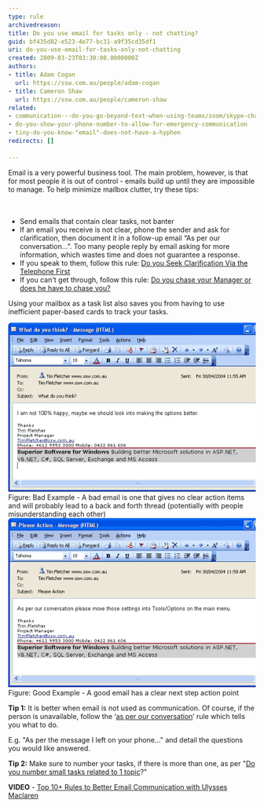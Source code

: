 ```yaml
---
type: rule
archivedreason: 
title: Do you use email for tasks only - not chatting?
guid: bf435d82-e523-4e77-bc31-a9f35cd35df1
uri: do-you-use-email-for-tasks-only-not-chatting
created: 2009-03-23T03:30:08.0000000Z
authors:
- title: Adam Cogan
  url: https://ssw.com.au/people/adam-cogan
- title: Cameron Shaw
  url: https://ssw.com.au/people/cameron-shaw
related:
- communication---do-you-go-beyond-text-when-using-teams/zoom/skype-chat
- do-you-show-your-phone-number-to-allow-for-emergency-communication
- tiny-do-you-know-"email"-does-not-have-a-hyphen
redirects: []

---
```



​​Email is a very powerful business tool. The main problem, however, is that for most people it is out of control - emails build up until they are impossible to manage. To help minimize mailbox clutter, try these tips: ​​<br>
<br><excerpt class='endintro'></excerpt><br>
<ul><li>Send emails that contain clear tasks, not banter<br></li><li>If an email you receive is not clear, phone the sender and ask for clarification, then document it in a follow-up email “As per our conversation…”. Too many people reply by email asking for more information​​, which wastes time and does not guarantee a response.</li><li>If you speak to them, follow this rule: <a href="/Pages/SeekClarificationViaTelephoneFirst.aspx">Do you Seek Clarification Via the Telephone First</a> </li><li>If you can't get through, follow this rule: <a href="/_layouts/15/FIXUPREDIRECT.ASPX?WebId=3dfc0e07-e23a-4cbb-aac2-e778b71166a2&TermSetId=07da3ddf-0924-4cd2-a6d4-a4809ae20160&TermId=78b1a580-5e33-4b0e-ae87-f6039dde6dc6">Do you chase your Manager or does he have to chase you?</a> </li></ul><p>Using your mailbox as a task list also saves you from having to use inefficient paper-based cards to track your tasks.</p> 
<img class="ms-rteCustom-ImageArea" alt="Bad email" src="EmailBad.gif" border="0" /> <span class="ms-rteCustom-FigureBad"> Figure: Bad Example - A bad email is one that gives no clear action items and will probably lead to a back and forth thread (potentially with people misunderstanding each other)</span> <img class="ms-rteCustom-ImageArea" alt="Good email" src="EmailGood.gif" /> <span class="ms-rteCustom-FigureGood">Figure: Good Example - A good email has a clear next step action point</span> <p><b>Tip 1:</b> ​It is better when email is not used as communication. Of course, if the person is unavailable, follow the ‘<a href="/Pages/DoYouAlwaysSendAnAsPerOurConversationEmail.aspx" shape="rect">as per our conversation</a>’ rule which tells you what to do.</p><p>E.g. "As per the message I left on your phone…" and detail the questions you would like answered.<br></p><p class="ssw15-rteElement-P"><b>Tip 2:</b> Make sure to number your tasks, if there is more than one, as per "<a href="/Pages/NumberSmallTasks.aspx" shape="rect">Do you number small tasks related to 1 topic</a>?"</p><p class="ssw15-rteElement-P">
   <b>VIDEO</b> - <a href="https://www.youtube.com/watch?v=LAqRokqq4jI">Top 10+ Rules to Better Email Communication with Ulysses Maclaren</a> <br></p>


